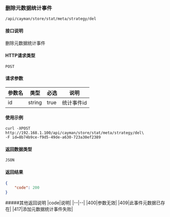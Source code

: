 ### 删除元数据统计事件
`/api/cayman/store/stat/meta/strategy/del`

#### 接口说明
删除元数据统计事件

#### HTTP请求类型
`POST`

#### 请求参数
|参数名|类型|必选|说明|
|--|--|--|--|
|id|string|true|统计事件id|

#### 使用示例
```
curl -XPOST http://192.168.1.100/api/cayman/store/stat/meta/strategy/del\
-F id=8b74b9ce-f9d5-49de-a630-723a30ef2389
```

#### 返回数据类型
`JSON`

#### 返回结果
```json
{
	"code":	200
}
```
#####其他返回说明
|code|说明|
|--|--|
|400|参数无效|
|409|此事件元数据已存在|
|417|添加元数据统计事件失败|